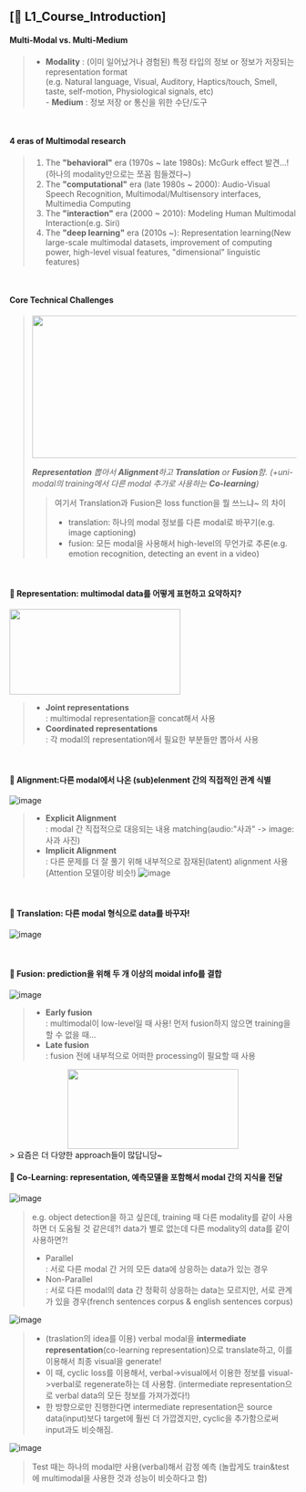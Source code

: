 ## [📔 L1_Course_Introduction]

#### Multi-Modal vs. Multi-Medium
> - **Modality**
> : (이미 일어났거나 경험된) 특정 타입의 정보 or 정보가 저장되는 representation format
> <br>(e.g. Natural language, Visual, Auditory, Haptics/touch, Smell, taste, 
> self-motion, Physiological signals, etc)
> <br> - **Medium**
> : 정보 저장 or 통신을 위한 수단/도구

<br>

#### 4 eras of Multimodal research
> 1. The **"behavioral"** era (1970s ~ late 1980s): McGurk effect 발견...!(하나의 modality만으로는 쪼꼼 힘들겠다~)
> 2. The **"computational"** era (late 1980s ~ 2000): Audio-Visual Speech Recognition, Multimodal/Multisensory interfaces, Multimedia Computing
> 3. The **"interaction"** era (2000 ~ 2010): Modeling Human Multimodal Interaction(e.g. Siri)
> 4. The **"deep learning"** era (2010s ~): Representation learning(New large-scale multimodal datasets, improvement of computing power, high-level visual features, "dimensional" linguistic features)

<br>

#### Core Technical Challenges
> <img src="https://user-images.githubusercontent.com/33504288/124376247-04ba4280-dce1-11eb-8cc4-e4ff031e4d47.png" width="500" height="250">
> 
> _**Representation** 뽑아서 **Alignment**하고 **Translation** or **Fusion**함. (+uni-modal의 training에서 다른 modal 추가로 사용하는 **Co-learning**)_ 
> > 여기서 Translation과 Fusion은 loss function을 뭘 쓰느냐~ 의 차이
> > - translation: 하나의 modal 정보를 다른 modal로 바꾸기(e.g. image captioning)
> > - fusion: 모든 modal을 사용해서 high-level의 무언가로 추론(e.g. emotion recognition, detecting an event in a video)

<br>

#### 🌟 **Representation**: multimodal data를 어떻게 표현하고 요약하지?
 <img src="https://user-images.githubusercontent.com/33504288/124375456-3c26f000-dcdd-11eb-80f4-460370c3f7cc.png" width="300" height="150">

> - **Joint representations**<br>
> : multimodal representation을 concat해서 사용
> - **Coordinated representations**<br>
> : 각 modal의 representation에서 필요한 부분들만 뽑아서 사용

<br>

#### 🌟 **Alignment**:다른 modal에서 나온 (sub)elenment 간의 직접적인 관계 식별
 ![image](https://user-images.githubusercontent.com/33504288/124375628-31208f80-dcde-11eb-898e-4da368a0f541.png)
> - **Explicit Alignment**<br>
> : modal 간 직접적으로 대응되는 내용 matching(audio:"사과" -> image:사과 사진)
> - **Implicit Alignment**<br>
> : 다른 문제를 더 잘 풀기 위해 내부적으로 잠재된(latent) alignment 사용(Attention 모델이랑 비슷!)
> ![image](https://user-images.githubusercontent.com/33504288/124376074-2c5cdb00-dce0-11eb-8783-e7c9c4c7fa1f.png)

<br>

#### 🌟 **Translation**: 다른 modal 형식으로 data를 바꾸자!
 ![image](https://user-images.githubusercontent.com/33504288/124376699-37653a80-dce3-11eb-8c1f-8819d73068d3.png)

<br>

#### 🌟 **Fusion**: prediction을 위해 두 개 이상의 moidal info를 결합
![image](https://user-images.githubusercontent.com/33504288/124377360-86f93580-dce6-11eb-95ac-898e362e9c2d.png)
> - **Early fusion**<br>
> : multimodal이 low-level일 때 사용! 먼저 fusion하지 않으면 training을 할 수 없을 때...  
> - **Late fusion**<br>
> : fusion 전에 내부적으로 어떠한 processing이 필요할 때 사용
<center><img src="https://user-images.githubusercontent.com/33504288/124378638-70a2a800-dced-11eb-9643-2051db7b6948.png" width="300" height="140"></center>
> 요즘은 더 다양한 approach들이 많답니당~

<br>

#### 🌟 **Co-Learning**: representation, 예측모델을 포함해서 modal 간의 지식을 전달
 ![image](https://user-images.githubusercontent.com/33504288/124377771-ae510200-dce8-11eb-9982-88ea2d33be7d.png)
> e.g. object detection을 하고 싶은데, training 때 다른 modality를 같이 사용하면 더 도움될 것 같은데?! data가 별로 없는데 다른 modality의 data를 같이 사용하면?!
> - Parallel<br>
> : 서로 다른 modal 간 거의 모든 data에 상응하는 data가 있는 경우
> - Non-Parallel<br>
> : 서로 다른 modal의 data 간 정확히 상응하는 data는 모르지만, 서로 관계가 있을 경우(french sentences corpus & english sentences corpus)

 ![image](https://user-images.githubusercontent.com/33504288/124378095-90849c80-dcea-11eb-819b-c780b96d29dd.png)
> - (traslation의 idea를 이용) verbal modal을 **intermediate representation**(co-learning representation)으로 translate하고, 이를 이용해서 최종 visual을 generate!<br>
> - 이 때, cyclic loss를 이용해서, verbal->visual에서 이용한 정보를 visual->verbal로 regenerate하는 데 사용함. (intermediate representation으로 verbal data의 모든 정보를 가져가겠다!)<br>
> - 한 방향으로만 진행한다면 intermediate representation은 source data(input)보다 target에 훨씬 더 가깝겠지만, cyclic을 추가함으로써 input과도 비슷해짐.

 ![image](https://user-images.githubusercontent.com/33504288/124378421-3389e600-dcec-11eb-8006-f823132d165b.png)
> Test 때는 하나의 modal만 사용(verbal)해서 감정 예측 (놀랍게도 train&test에 multimodal을 사용한 것과 성능이 비슷하다고 함)
